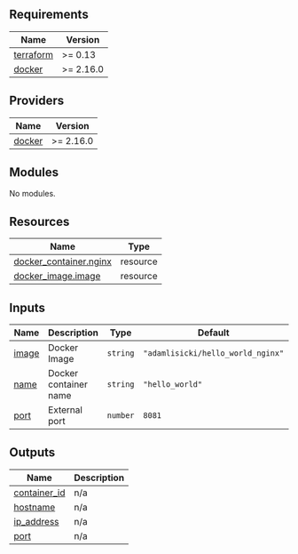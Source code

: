 <!-- BEGIN_TF_DOCS -->
## Requirements

| Name | Version |
|------|---------|
| <a name="requirement_terraform"></a> [terraform](#requirement\_terraform) | >= 0.13 |
| <a name="requirement_docker"></a> [docker](#requirement\_docker) | >= 2.16.0 |

## Providers

| Name | Version |
|------|---------|
| <a name="provider_docker"></a> [docker](#provider\_docker) | >= 2.16.0 |

## Modules

No modules.

## Resources

| Name | Type |
|------|------|
| [docker_container.nginx](https://registry.terraform.io/providers/kreuzwerker/docker/latest/docs/resources/container) | resource |
| [docker_image.image](https://registry.terraform.io/providers/kreuzwerker/docker/latest/docs/resources/image) | resource |

## Inputs

| Name | Description | Type | Default | Required |
|------|-------------|------|---------|:--------:|
| <a name="input_image"></a> [image](#input\_image) | Docker Image | `string` | `"adamlisicki/hello_world_nginx"` | no |
| <a name="input_name"></a> [name](#input\_name) | Docker container name | `string` | `"hello_world"` | no |
| <a name="input_port"></a> [port](#input\_port) | External port | `number` | `8081` | no |

## Outputs

| Name | Description |
|------|-------------|
| <a name="output_container_id"></a> [container\_id](#output\_container\_id) | n/a |
| <a name="output_hostname"></a> [hostname](#output\_hostname) | n/a |
| <a name="output_ip_address"></a> [ip\_address](#output\_ip\_address) | n/a |
| <a name="output_port"></a> [port](#output\_port) | n/a |
<!-- END_TF_DOCS -->
